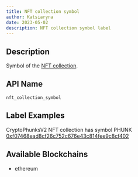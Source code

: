 ```yaml
---
title: NFT collection symbol
author: Katsiaryna
date: 2023-05-02
description: NFT collection symbol label
---
```


## Description

Symbol of the [NFT collection](/labels/nft-collection).

## API Name

`nft_collection_symbol`

## Label Examples

CryptoPhunksV2 NFT collection has symbol PHUNK [0xf07468ead8cf26c752c676e43c814fee9c8cf402](https://etherscan.io/token/0xf07468ead8cf26c752c676e43c814fee9c8cf402)

## Available Blockchains

* ethereum
